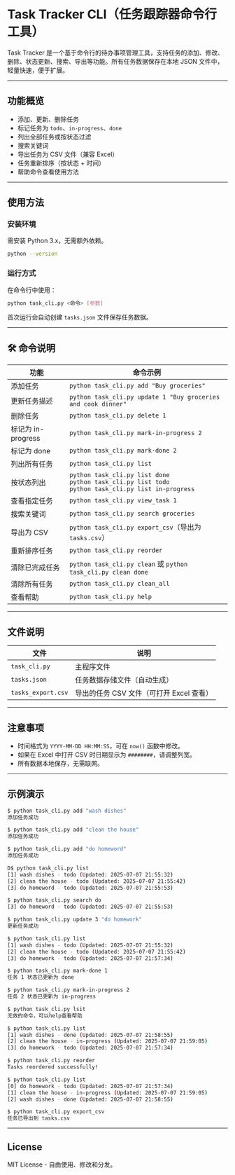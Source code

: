 # Task Tracker CLI（任务跟踪器命令行工具）

Task Tracker 是一个基于命令行的待办事项管理工具，支持任务的添加、修改、删除、状态更新、搜索、导出等功能。所有任务数据保存在本地 JSON 文件中，轻量快速，便于扩展。

---

##  功能概览

- 添加、更新、删除任务
- 标记任务为 `todo`、`in-progress`、`done`
- 列出全部任务或按状态过滤
- 搜索关键词
- 导出任务为 CSV 文件（兼容 Excel）
- 任务重新排序（按状态 + 时间）
- 帮助命令查看使用方法

---

## 使用方法

###  安装环境

需安装 Python 3.x，无需额外依赖。

```bash
python --version
```

### 运行方式

在命令行中使用：

```bash
python task_cli.py <命令> [参数]
```

首次运行会自动创建 `tasks.json` 文件保存任务数据。

------

## 🛠️ 命令说明

| 功能               | 命令示例                                                     |
| ------------------ | ------------------------------------------------------------ |
| 添加任务           | `python task_cli.py add "Buy groceries"`                     |
| 更新任务描述       | `python task_cli.py update 1 "Buy groceries and cook dinner"` |
| 删除任务           | `python task_cli.py delete 1`                                |
| 标记为 in-progress | `python task_cli.py mark-in-progress 2`                      |
| 标记为 done        | `python task_cli.py mark-done 2`                             |
| 列出所有任务       | `python task_cli.py list`                                    |
| 按状态列出         | `python task_cli.py list done`<br>`python task_cli.py list todo`<br>`python task_cli.py list in-progress` |
| 查看指定任务       | `python task_cli.py view_task 1`                             |
| 搜索关键词         | `python task_cli.py search groceries`                        |
| 导出为 CSV         | `python task_cli.py export_csv`（导出为 `tasks.csv`）        |
| 重新排序任务       | `python task_cli.py reorder`                                 |
| 清除已完成任务     | `python task_cli.py clean` 或 `python task_cli.py clean done` |
| 清除所有任务       | `python task_cli.py clean_all`                               |
| 查看帮助           | `python task_cli.py help`                                    |

------

## 文件说明

| 文件               | 说明                                     |
| ------------------ | ---------------------------------------- |
| `task_cli.py`      | 主程序文件                               |
| `tasks.json`       | 任务数据存储文件（自动生成）             |
| `tasks_export.csv` | 导出的任务 CSV 文件（可打开 Excel 查看） |



------

## 注意事项

- 时间格式为 `YYYY-MM-DD HH:MM:SS`，可在 `now()` 函数中修改。
- 如果在 Excel 中打开 CSV 时日期显示为 `########`，请调整列宽。
- 所有数据本地保存，无需联网。

------

## 示例演示

```bash
$ python task_cli.py add "wash dishes"
添加任务成功

$ python task_cli.py add "clean the house"
添加任务成功

$ python task_cli.py add "do homeword"
添加任务成功

D$ python task_cli.py list
[1] wash dishes - todo (Updated: 2025-07-07 21:55:32)
[2] clean the house - todo (Updated: 2025-07-07 21:55:42)
[3] do homeword - todo (Updated: 2025-07-07 21:55:53)

$ python task_cli.py search do
[3] do homeword - todo (Updated: 2025-07-07 21:55:53)

$ python task_cli.py update 3 "do homework"
更新任务成功

$ python task_cli.py list
[1] wash dishes - todo (Updated: 2025-07-07 21:55:32)
[2] clean the house - todo (Updated: 2025-07-07 21:55:42)
[3] do homework - todo (Updated: 2025-07-07 21:57:34)

$ python task_cli.py mark-done 1
任务 1 状态已更新为 done

$ python task_cli.py mark-in-progress 2
任务 2 状态已更新为 in-progress

$ python task_cli.py lsit
无效的命令，可以help查看帮助

$ python task_cli.py list
[1] wash dishes - done (Updated: 2025-07-07 21:58:55)
[2] clean the house - in-progress (Updated: 2025-07-07 21:59:05)
[3] do homework - todo (Updated: 2025-07-07 21:57:34)

$ python task_cli.py reorder
Tasks reordered successfully!

$ python task_cli.py list
[0] do homework - todo (Updated: 2025-07-07 21:57:34)
[1] clean the house - in-progress (Updated: 2025-07-07 21:59:05)
[2] wash dishes - done (Updated: 2025-07-07 21:58:55)

$ python task_cli.py export_csv
任务已导出到 tasks.csv
```

------

## License

MIT License - 自由使用、修改和分发。

